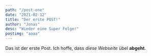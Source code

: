 ```yaml
---
path: "/post-one"
date: "2021-02-12"
title: "Der erste POST!"
author: "Jonas"
desc: "Wieder eine Super Folge!"
postimg: "aaaa"
---
```


Das ist der erste Post. Ich hoffe, dass _diese Webseite_ übel **abgeht**.
